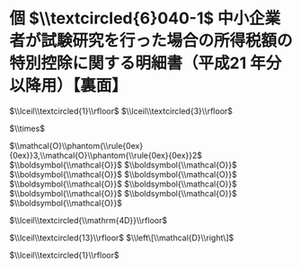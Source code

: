 # 個 $\\textcircled{6}040-1$ 中小企業者が試験研究を行った場合の所得税額の特別控除に関する明細書（平成21 年分以降用）【裏面】

$\\lceil\\textcircled{1}\\rfloor$ $\\lceil\\textcircled{3}\\rfloor$

$\\times$

$\\mathcal{O}\\phantom{\\rule{0ex}{0ex}}3,\\mathcal{O}\\phantom{\\rule{0ex}{0ex}}2$ $\\boldsymbol{\\mathcal{O}}$ $\\boldsymbol{\\mathcal{O}}$ $\\boldsymbol{\\mathcal{O}}$ $\\boldsymbol{\\mathcal{O}}$ $\\boldsymbol{\\mathcal{O}}$ $\\boldsymbol{\\mathcal{O}}$ $\\boldsymbol{\\mathcal{O}}$ $\\boldsymbol{\\mathcal{O}}$ $\\boldsymbol{\\mathcal{O}}$

$\\lceil\\textcircled{\\mathrm{4D}}\\rfloor$

$\\lceil\\textcircled{13}\\rfloor$ $\\left\[\\mathcal{D}\\right\]$

$\\lceil\\textcircled{1}\\rfloor$